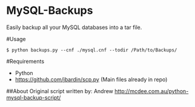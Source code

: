 MySQL-Backups
=============

Easily backup all your MySQL databases into a tar file.

#Usage
```
$ python backups.py --cnf ./mysql.cnf --todir /Path/to/Backups/
```


#Requirements
* Python
* https://github.com/jbardin/scp.py (Main files already in repo)

##About
Original script written by: Andrew
http://mcdee.com.au/python-mysql-backup-script/